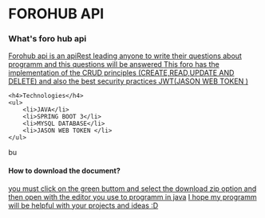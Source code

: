   <h1>FOROHUB API</h1>
    <h3 href="">What's foro hub api</h3>
    <a href="">Forohub api is an apiRest leading anyone to write their questions about programm and 
        this questions will be answered
    </a>
    <a href="">This foro has the implementation of the CRUD principles (CREATE,READ,UPDATE AND DELETE)
        and also the best security practices JWT(JASON WEB TOKEN ) </a>

        
    <h4>Technologies</h4>
    <ul>
        <li>JAVA</li>
        <li>SPRING BOOT 3</li>
        <li>MYSQL DATABASE</li>
        <li>JASON WEB TOKEN </li>
    </ul>
bu
    <h4>How to download the document?</h4>
    <a href="">you must click on the green buttom and select the download zip option and then open with the editor you use to programm in java</a>
    <a href="">I hope my programm will be helpful with your projects and ideas :D</a>
